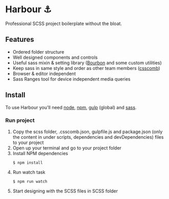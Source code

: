 # Harbour ⚓
Professional SCSS project boilerplate without the bloat.

## Features
- Ordered folder structure
- Well designed components and controls
- Useful sass mixin & setting library ([Bourbon](http://bourbon.io/) and some custom utilities)
- Keep sass in same style and order as other team members ([csscomb](http://csscomb.com/))
- Browser & editor independent
- Sass Ranges tool for device independent media queries

## Install
To use Harbour you'll need [node](https://nodejs.org/), [npm](https://www.npmjs.com/), [gulp](https://github.com/gulpjs/gulp/blob/master/docs/getting-started.md) (global) and [sass](http://sass-lang.com/).

### Run project
1. Copy the scss folder, .csscomb.json, gulpfile.js and package.json (only the content in under scripts, dependencies and devDependencies) files to your project
2. Open up your terminal and go to your project folder
3. Install NPM dependencies
	```
	$ npm install
	```
4. Run watch task
	```
	$ npm run watch
	```
5. Start designing with the SCSS files in SCSS folder

